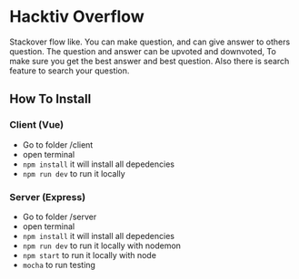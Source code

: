 # Hacktiv Overflow
Stackover flow like. You can make question, and can give answer to others question. The question and answer can be upvoted and downvoted, To make sure you get the best answer and best question. Also there is search feature to search your question.

## How To Install

### Client (Vue)
- Go to folder /client
- open terminal
- `npm install` it will install all depedencies
- `npm run dev` to run it locally

### Server (Express)
- Go to folder /server
- open terminal
- `npm install` it will install all depedencies
- `npm run dev` to run it locally with nodemon
- `npm start` to run it locally with node
- `mocha` to run testing
